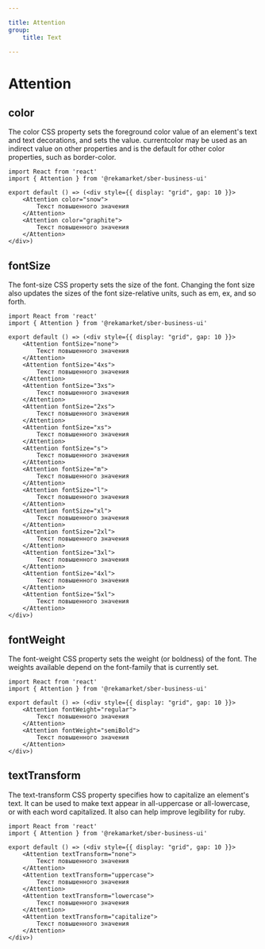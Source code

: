 ```yaml
---

title: Attention
group:
	title: Text

---
```


# Attention

## color
The color CSS property sets the foreground color value of an element's text and text decorations, and sets the <currentcolor> value. currentcolor may be used as an indirect value on other properties and is the default for other color properties, such as border-color.

```tsx
import React from 'react'
import { Attention } from '@rekamarket/sber-business-ui'

export default () => (<div style={{ display: "grid", gap: 10 }}>
	<Attention color="snow">
		Текст повышенного значения
	</Attention>
	<Attention color="graphite">
		Текст повышенного значения
	</Attention>
</div>)
```

## fontSize
The font-size CSS property sets the size of the font. Changing the font size also updates the sizes of the font size-relative <length> units, such as em, ex, and so forth.

```tsx
import React from 'react'
import { Attention } from '@rekamarket/sber-business-ui'

export default () => (<div style={{ display: "grid", gap: 10 }}>
	<Attention fontSize="none">
		Текст повышенного значения
	</Attention>
	<Attention fontSize="4xs">
		Текст повышенного значения
	</Attention>
	<Attention fontSize="3xs">
		Текст повышенного значения
	</Attention>
	<Attention fontSize="2xs">
		Текст повышенного значения
	</Attention>
	<Attention fontSize="xs">
		Текст повышенного значения
	</Attention>
	<Attention fontSize="s">
		Текст повышенного значения
	</Attention>
	<Attention fontSize="m">
		Текст повышенного значения
	</Attention>
	<Attention fontSize="l">
		Текст повышенного значения
	</Attention>
	<Attention fontSize="xl">
		Текст повышенного значения
	</Attention>
	<Attention fontSize="2xl">
		Текст повышенного значения
	</Attention>
	<Attention fontSize="3xl">
		Текст повышенного значения
	</Attention>
	<Attention fontSize="4xl">
		Текст повышенного значения
	</Attention>
	<Attention fontSize="5xl">
		Текст повышенного значения
	</Attention>
</div>)
```

## fontWeight
The font-weight CSS property sets the weight (or boldness) of the font. The weights available depend on the font-family that is currently set.

```tsx
import React from 'react'
import { Attention } from '@rekamarket/sber-business-ui'

export default () => (<div style={{ display: "grid", gap: 10 }}>
	<Attention fontWeight="regular">
		Текст повышенного значения
	</Attention>
	<Attention fontWeight="semiBold">
		Текст повышенного значения
	</Attention>
</div>)
```

## textTransform
The text-transform CSS property specifies how to capitalize an element's text. It can be used to make text appear in all-uppercase or all-lowercase, or with each word capitalized. It also can help improve legibility for ruby.

```tsx
import React from 'react'
import { Attention } from '@rekamarket/sber-business-ui'

export default () => (<div style={{ display: "grid", gap: 10 }}>
	<Attention textTransform="none">
		Текст повышенного значения
	</Attention>
	<Attention textTransform="uppercase">
		Текст повышенного значения
	</Attention>
	<Attention textTransform="lowercase">
		Текст повышенного значения
	</Attention>
	<Attention textTransform="capitalize">
		Текст повышенного значения
	</Attention>
</div>)
```
